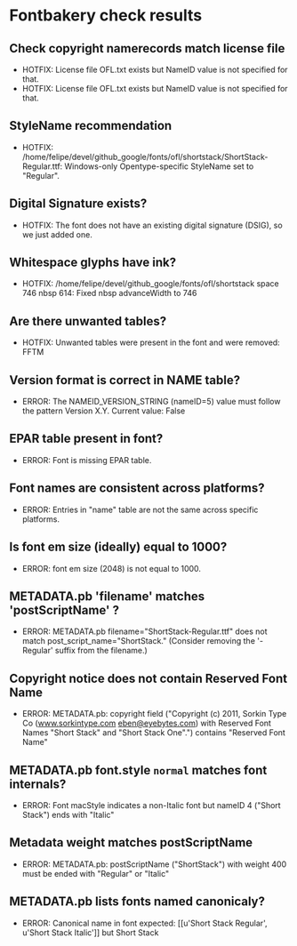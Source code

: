 # Fontbakery check results
## Check copyright namerecords match license file
* HOTFIX: License file OFL.txt exists but NameID value is not specified for that.
* HOTFIX: License file OFL.txt exists but NameID value is not specified for that.

## StyleName recommendation
* HOTFIX: /home/felipe/devel/github_google/fonts/ofl/shortstack/ShortStack-Regular.ttf: Windows-only Opentype-specific StyleName set to "Regular".

## Digital Signature exists?
* HOTFIX: The font does not have an existing digital signature (DSIG), so we just added one.

## Whitespace glyphs have ink?
* HOTFIX: /home/felipe/devel/github_google/fonts/ofl/shortstack space 746 nbsp 614: Fixed nbsp advanceWidth to 746

## Are there unwanted tables?
* HOTFIX: Unwanted tables were present in the font and were removed: FFTM

## Version format is correct in NAME table?
* ERROR: The NAMEID_VERSION_STRING (nameID=5) value must follow the pattern Version X.Y. Current value: False

## EPAR table present in font?
* ERROR: Font is missing EPAR table.

## Font names are consistent across platforms?
* ERROR: Entries in "name" table are not the same across specific platforms.

## Is font em size (ideally) equal to 1000?
* ERROR: font em size (2048) is not equal to 1000.

## METADATA.pb 'filename' matches 'postScriptName' ?
* ERROR: METADATA.pb filename="ShortStack-Regular.ttf" does not match post_script_name="ShortStack." (Consider removing the '-Regular' suffix from the filename.)

## Copyright notice does not contain Reserved Font Name
* ERROR: METADATA.pb: copyright field ("Copyright (c) 2011, Sorkin Type Co (www.sorkintype.com eben@eyebytes.com) with Reserved Font Names "Short Stack" and "Short Stack One".") contains "Reserved Font Name"

## METADATA.pb font.style `normal` matches font internals?
* ERROR: Font macStyle indicates a non-Italic font but nameID 4 ("Short Stack") ends with "Italic"

## Metadata weight matches postScriptName
* ERROR: METADATA.pb: postScriptName ("ShortStack") with weight 400 must be ended with "Regular" or "Italic"

## METADATA.pb lists fonts named canonicaly?
* ERROR: Canonical name in font expected: [[u'Short Stack Regular', u'Short Stack Italic']] but Short Stack

